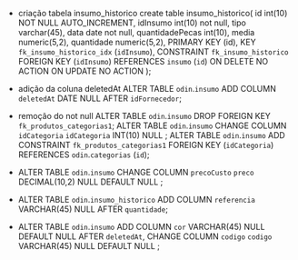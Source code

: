 * criação tabela insumo_historico
    create table insumo_historico(
	id int(10) NOT NULL AUTO_INCREMENT,
    idInsumo int(10) not null,
    tipo varchar(45),
    data date not null,
    quantidadePecas int(10),
    media numeric(5,2),
    quantidade numeric(5,2),
     PRIMARY KEY (id),
     KEY `fk_insumo_historico_idx` (`idInsumo`),
  CONSTRAINT `fk_insumo_historico` FOREIGN KEY (`idInsumo`) REFERENCES `insumo` (`id`) ON DELETE NO ACTION ON UPDATE NO ACTION
    );

* adição da coluna deletedAt
    ALTER TABLE `odin`.`insumo` 
    ADD COLUMN `deletedAt` DATE NULL AFTER `idFornecedor`;

* remoção do not null
    ALTER TABLE `odin`.`insumo` 
    DROP FOREIGN KEY `fk_produtos_categorias1`;
    ALTER TABLE `odin`.`insumo` 
    CHANGE COLUMN `idCategoria` `idCategoria` INT(10) NULL ;
    ALTER TABLE `odin`.`insumo` 
    ADD CONSTRAINT `fk_produtos_categorias1`
  FOREIGN KEY (`idCategoria`)
  REFERENCES `odin`.`categorias` (`id`);


* 
    ALTER TABLE `odin`.`insumo` 
    CHANGE COLUMN `precoCusto` `preco` DECIMAL(10,2) NULL DEFAULT NULL ;


*   
    ALTER TABLE `odin`.`insumo_historico` 
    ADD COLUMN `referencia` VARCHAR(45) NULL AFTER `quantidade`;

* 
    ALTER TABLE `odin`.`insumo` 
    ADD COLUMN `cor` VARCHAR(45) NULL DEFAULT NULL AFTER `deletedAt`,
    CHANGE COLUMN `codigo` `codigo` VARCHAR(45) NULL DEFAULT NULL ;
